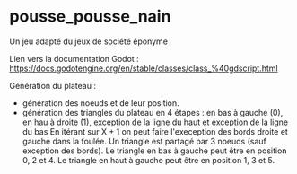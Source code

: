 # pousse_pousse_nain
Un jeu adapté du jeux de société éponyme

Lien vers la documentation Godot : https://docs.godotengine.org/en/stable/classes/class_%40gdscript.html

Génération du plateau :
- génération des noeuds et de leur position.
- génération des triangles du plateau en 4 étapes : en bas à gauche (0), en hau à droite (1), exception de la ligne du haut et exception de la ligne du bas
En itérant sur X + 1 on peut faire l'exeception des bords droite et gauche dans la foulée.
Un triangle est partagé par 3 noeuds (sauf exception des bords).
Le triangle en bas à gauche peut être en position 0, 2 et 4. Le triangle en haut à gauche peut être en position 1, 3 et 5.
